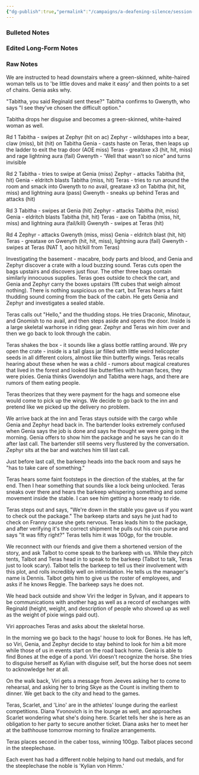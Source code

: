 ```yaml
---
{"dg-publish":true,"permalink":"/campaigns/a-deafening-silence/session-notes/session-33/"}
---
```


### Bulleted Notes

### Edited Long-Form Notes 

### Raw Notes
We are instructed to head downstairs where a green-skinned, white-haired woman tells us to 'be little doves and make it easy' and then points to a set of chains. Genia asks why.

"Tabitha, you said Reginald sent these?" Tabitha confirms to Gwenyth, who says "I see they've chosen the difficult option."

Tabitha drops her disguise and becomes a green-skinned, white-haired woman as well. 

Rd 1
Tabitha - swipes at Zephyr (hit on ac)
Zephyr - wildshapes into a bear, claw (miss), bit (hit) on Tabitha
Genia - casts haste on Teras, then leaps up the ladder to exit the trap door (AOE miss)
Teras - greataxe x3 (hit, hit, miss) and rage lightning aura (fail)
Gwenyth - 'Well that wasn't so nice" and turns invisible

Rd 2
Tabitha - tries to swipe at Genia (miss)
Zephyr - attacks Tabitha (hit, hit)
Genia - eldritch blasts Tabitha (miss, hit)
Teras - tries to run around the room and smack into Gwenyth to no avail, greataxe x3 on Tabitha (hit, hit, miss) and lightning aura (pass)
Gwenyth - sneaks up behind Teras and attacks (hit)

Rd 3
Tabitha - swipes at Genia (hit)
Zephyr - attacks Tabitha (hit, miss)
Genia - eldritch blasts Tabitha (hit, hit)
Teras - axe on Tabitha (miss, hit, miss) and lightning aura (fail/kill)
Gwenyth - swipes at Teras (hit)

Rd 4
Zephyr - attacks Gwenyth (miss, miss)
Genia - eldritch blast (hit, hit)
Teras - greataxe on Gwenyth (hit, hit, miss), lightning aura (fail)
Gwenyth - swipes at Teras (NAT 1, aoo hit/kill from Teras)

Investigating the basement - macabre, body parts and blood, and Genia and Zephyr discover a crate with a loud buzzing sound. Teras cuts open the bags upstairs and discovers just flour. The other three bags contain similarly innocuous supplies. Teras goes outside to check the cart, and Genia and Zephyr carry the boxes upstairs (1ft cubes that weigh almost nothing). There is nothing suspicious on the cart, but Teras hears a faint thudding sound coming from the back of the cabin. He gets Genia and Zephyr and investigates a sealed stable. 

Teras calls out "Hello," and the thudding stops. He tries Draconic, Minotaur, and Gnomish to no avail, and then steps aside and opens the door. Inside is a large skeletal warhorse in riding gear. Zephyr and Teras win him over and then we go back to look through the cabin. 

Teras shakes the box - it sounds like a glass bottle rattling around. We pry open the crate - inside is a tall glass jar filled with little weird helicopter seeds in all different colors, almost like thin butterfly wings. Teras recalls hearing about these when he was a child - rumors about magical creatures that lived in the forest and looked like butterflies with human faces, they were pixies. Genia thinks Gwendolyn and Tabitha were hags, and there are rumors of them eating people.

Teras theorizes that they were payment for the hags and someone else would come to pick up the wings. We decide to go back to the inn and pretend like we picked up the delivery no problem. 

We arrive back at the inn and Teras stays outside with the cargo while Genia and Zephyr head back in. The bartender looks extremely confused when Genia says the job is done and says he thought we were going in the morning. Genia offers to show him the package and he says he can do it after last call. The bartender still seems very flustered by the conversation. Zephyr sits at the bar and watches him till last call.

Just before last call, the barkeep heads into the back room and says he "has to take care of something."

Teras hears some faint footsteps in the direction of the stables, at the far end. Then I hear something that sounds like a lock being unlocked. Teras sneaks over there and hears the barkeep whispering something and some movement inside the stable. I can see him getting a horse ready to ride. 

Teras steps out and says, "We're down in the stable you gave us if you want to check out the package." The barkeep starts and says he just had to check on Franny cause she gets nervous. Teras leads him to the package, and after verifying it's the correct shipment he pulls out his coin purse and says "It was fifty right?" Teras tells him it was 100gp, for the trouble. 

We reconnect with our friends and give them a shortened version of the story, and ask Talbot to come speak to the barkeep with us. While they pitch tents, Talbot and Teras head in to speak to the barkeep (Talbot to talk, Teras just to look scary). Talbot tells the barkeep to tell us their involvement with this plot, and rolls incredibly well on intimidation. He tells us the manager's name is Dennis. Talbot gets him to give us the roster of employees, and asks if he knows Reggie. The barkeep says he does not. 

We head back outside and show Viri the ledger in Sylvan, and it appears to be communications with another hag as well as a record of exchanges with Reginald (height, weight, and description of people who showed up as well as the weight of pixie wings paid out).

Viri approaches Teras and asks about the skeletal horse. 

In the morning we go back to the hags' house to look for Bones. He has left, so Viri, Genia, and Zephyr decide to stay behind to look for him a bit more while those of us in events start on the road back home. Genia is able to find Bones at the edge of a pond. Viri doesn't recognize the horse. She tries to disguise herself as Kylian with disguise self, but the horse does not seem to acknowledge her at all.

On the walk back, Viri gets a message from Jeeves asking her to come to rehearsal, and asking her to bring Skye as the Count is inviting them to dinner. We get back to the city and head to the games.

Teras, Scarlet, and 'Lino' are in the athletes' lounge during the earliest competitions. Diana Yvonovich is in the lounge as well, and approaches Scarlet wondering what she's doing here. Scarlet tells her she is here as an obligation to her party to secure another ticket. Diana asks her to meet her at the bathhouse tomorrow morning to finalize arrangements.

Teras places second in the caber toss, winning 100gp. Talbot places second in the steeplechase. 

Each event has had a different noble helping to hand out medals, and for the steeplechase the noble is 'Kylian von Himm.'